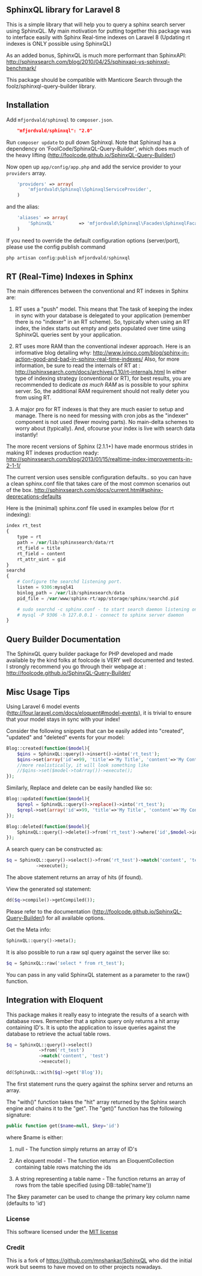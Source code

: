 ## SphinxQL library for Laravel 8

This is a simple library that will help you to query a sphinx search server using SphinxQL.
My main motivation for putting together this package was to interface easily
with Sphinx Real-time indexes on Laravel 8 (Updating rt indexes is ONLY possible using SphinxQL)

As an added bonus, SphinxQL is much more performant than SphinxAPI:
http://sphinxsearch.com/blog/2010/04/25/sphinxapi-vs-sphinxql-benchmark/

This package should be compatible with Manticore Search through the foolz/sphinxql-query-builder library.

## Installation

Add `mfjordvald/sphinxql` to `composer.json`.
```json
    "mfjordvald/sphinxql": "2.0"
```
Run `composer update` to pull down Sphinxql. Note that Sphinxql has a
dependency on 'FoolCode/SphinxQL-Query-Builder', which does much of the heavy lifting
(http://foolcode.github.io/SphinxQL-Query-Builder/)

Now open up `app/config/app.php` and add the service provider to your `providers` array.
```php
    'providers' => array(
        'mfjordvald\Sphinxql\SphinxqlServiceProvider',
    )
```
and the alias:
```php
    'aliases' => array(
        'SphinxQL'         => 'mfjordvald\Sphinxql\Facades\SphinxqlFacade',
    )
```

If you need to override the default configuration options (server/port), please use the config publish command

```php
php artisan config:publish mfjordvald/sphinxql
```

## RT (Real-Time) Indexes in Sphinx

The main differences between the conventional and RT indexes in Sphinx are:

 1. RT uses a "push" model. This means that The task of keeping the index in sync with your database is
delegated to your application (remember there is no "indexer" in an RT scheme). So, typically when using
an RT index, the index starts out empty and gets populated over time using SphinxQL queries sent by your application.

 2. RT uses more RAM than the conventional indexer approach. Here is an informative blog detailing why:
http://www.ivinco.com/blog/sphinx-in-action-good-and-bad-in-sphinx-real-time-indexes/
Also, for more information, be sure to read the internals of RT at :
http://sphinxsearch.com/docs/archives/1.10/rt-internals.html
	In either type of indexing strategy (conventional or RT), for best results, you are recommended to
dedicate *as much RAM* as is possible to your sphinx server. So, the additional
RAM requirement should not really deter you from using RT.

 3. A major pro for RT indexes is that they are much easier to setup and manage. There is no need for messing with
cron jobs as the "indexer" component is not used (fewer moving parts). No main-delta schemes to worry about (typically). And, ofcourse
your index is live with search data instantly!

The more recent versions of Sphinx (2.1.1+) have made enormous strides in
making RT indexes production ready:
http://sphinxsearch.com/blog/2013/01/15/realtime-index-improvements-in-2-1-1/

The current version uses sensible configuration defaults.. so you can have a
clean sphinx.conf file that takes care of the most common scenarios out of the box.
http://sphinxsearch.com/docs/current.html#sphinx-deprecations-defaults

Here is the (minimal) sphinx.conf file used in examples below (for rt indexing):
```php
index rt_test
{
    type = rt
    path = /var/lib/sphinxsearch/data/rt
    rt_field = title
    rt_field = content
    rt_attr_uint = gid
}
searchd
{
    # Configure the searchd listening port.
    listen = 9306:mysql41
    binlog_path = /var/lib/sphinxsearch/data
    pid_file = /var/www/sphinx-rt/app/storage/sphinx/searchd.pid

    # sudo searchd -c sphinx.conf - to start search daemon listening on above port
    # mysql -P 9306 -h 127.0.0.1 - connect to sphinx server daemon
}
```

## Query Builder Documentation

The SphinxQL query builder package for PHP developed and made available by the kind folks at
foolcode is VERY well documented and tested. I strongly recommend you go
through their webpage at :
http://foolcode.github.io/SphinxQL-Query-Builder/

## Misc Usage Tips

Using Laravel 6 model events (http://four.laravel.com/docs/eloquent#model-events),
it is trivial to ensure that your model stays in sync with your index!

Consider the following snippets that can be easily added into
"created", "updated" and "deleted" events for your model:

```php
Blog::created(function($model){
	$qins = SphinxQL::query()->insert()->into('rt_test');
	$qins->set(array('id'=>99, 'title'=>'My Title', 'content'=>'My Content', 'gid'=>444))->execute();
	//more realistically, it will look something like
	//$qins->set($model->toArray())->execute();
});
```
Similarly, Replace and delete can be easily handled like so:

```php
Blog::updated(function($model){
	$qrepl = SphinxQL::query()->replace()->into('rt_test');
	$qrepl->set(array('id'=>99, 'title'=>'My Title', 'content'=>'My Content', 'gid'=>444))->execute();
});
```
```php
Blog::deleted(function($model){
	SphinxQL::query()->delete()->from('rt_test')->where('id',$model->id)->execute();
});
```
A search query can be constructed as:
```php
$q = SphinxQL::query()->select()->from('rt_test')->match('content', 'test');
	       ->execute();
```
The above statement returns an array of hits (if found).

View the generated sql statement:
```php
dd($q->compile()->getCompiled());
```

Please refer to the documentation
(http://foolcode.github.io/SphinxQL-Query-Builder/) for all available options.

Get the Meta info:
```php
SphinxQL::query()->meta();
```
It is also possible to run a raw sql query against the server like so:
```php
$q = SphinxQL::raw('select * from rt_test');
```
You can pass in any valid SphinxQL statement as a parameter to the raw() function.

## Integration with Eloquent

This package makes it really easy to integrate the results of a search with
database rows. Remember that a sphinx query only returns a hit array containing ID's.
It is upto the application to issue queries against the database to retrieve the actual table rows.

```php
$q = SphinxQL::query()->select()
			->from('rt_test')
			->match('content', 'test')
	       	->execute();

dd(SphinxQL::with($q)->get('Blog'));
```
The first statement runs the query against the sphinx server and returns an array.

The "with()" function takes the "hit" array returned by the Sphinx search engine and chains it to the "get".
The "get()" function has the following signature:
```php
public function get($name=null, $key='id')
```
where $name is either:

1. null - The function simply returns an array of ID's

2. An eloquent model - The function returns an EloquentCollection containing table rows matching the ids

3. A string representing a table name - The function returns an array of rows from the table specified (using DB::table('name'))

The $key parameter can be used to change the primary key column name (defaults to 'id')

### License

This software licensed under the [MIT license](http://opensource.org/licenses/MIT)

### Credit

This is a fork of https://github.com/mnshankar/SphinxQL who did the initial work but seems to have moved on to other projects nowadays.